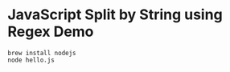 JavaScript Split by String using Regex Demo
===========================================

```
brew install nodejs
node hello.js
```
